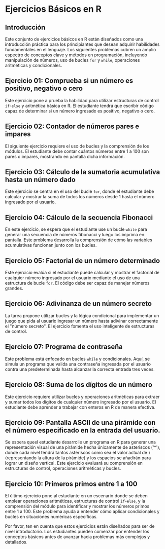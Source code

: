 # Ejercicios Básicos en R

## Introducción
Este conjunto de ejercicios básicos en R están diseñados como una introducción práctica para los principiantes que
desean adquirir habilidades fundamentales en el lenguaje. Los siguientes problemas cubren un amplio espectro de
conceptos clave y métodos en programación, incluyendo manipulación de números, uso de bucles `for` y `while`,
operaciones aritméticas y condicionales.

## Ejercicio 01: Comprueba si un número es positivo, negativo o cero
Este ejercicio pone a prueba la habilidad para utilizar estructuras de control `if`-`else` y aritmética básica en
R. El estudiante tendrá que escribir código capaz de determinar si un número ingresado es positivo, negativo o
cero.

## Ejercicio 02: Contador de números pares e impares
El siguiente ejercicio requiere el uso de bucles y la comprensión de los módulos. El estudiante debe contar
cuántos números entre 1 a 100 son pares o impares, mostrando en pantalla dicha información.

## Ejercicio 03: Cálculo de la sumatoria acumulativa hasta un número dado
Este ejercicio se centra en el uso del bucle `for`, donde el estudiante debe calcular y mostrar la suma de todos
los números desde 1 hasta el número ingresado por el usuario.

## Ejercicio 04: Cálculo de la secuencia Fibonacci
En este ejercicio, se espera que el estudiante use un bucle `while` para generar una secuencia de números
fibonacci y luego los imprima en pantalla. Este problema desarrolla la comprensión de cómo las variables
acumulativas funcionan junto con los bucles.

## Ejercicio 05: Factorial de un número determinado
Este ejercicio evalúa si el estudiante puede calcular y mostrar el factorial de cualquier número ingresado por el
usuario mediante el uso de una estructura de bucle `for`. El código debe ser capaz de manejar números grandes.

## Ejercicio 06: Adivinanza de un número secreto
La tarea propone utilizar bucles y la lógica condicional para implementar un juego que pida al usuario ingresar un
número hasta adivinar correctamente el "número secreto". El ejercicio fomenta el uso inteligente de estructuras de
control.

## Ejercicio 07: Programa de contraseña
Este problema está enfocado en bucles `while` y condicionales. Aquí, se simula un programa que valida una
contraseña ingresada por el usuario contra una predeterminada hasta alcanzar la correcta entrada tres veces.

## Ejercicio 08: Suma de los dígitos de un número
Este ejercicio requiere utilizar bucles y operaciones aritméticas para extraer y sumar todos los dígitos de
cualquier número ingresado por el usuario. El estudiante debe aprender a trabajar con enteros en R de manera
efectiva.

## Ejercicio 09: Pantalla ASCII de una pirámide con el número especificado en la entrada del usuario.
Se espera queel estudiante desarrolle un programa en R para generar una representación visual de una pirámide hecha únicamente
de asteriscos ('*'), donde cada nivel tendrá tantos asteriscos como sea el valor actual de `i` (representando la
altura de la pirámide) y los espacios se añadirán para lograr un diseño vertical. Este ejercicio evaluará su
comprensión en estructuras de control, operaciones aritméticas y bucles.

## Ejercicio 10: Primeros primos entre 1 a 100
El último ejercicio pone al estudiante en un escenario donde se deben emplear operaciones aritméticas, estructuras
de control `if`-`else`, y la comprensión del módulo para identificar y mostrar los números primos entre 1 a 100.
Este problema ayuda a entender cómo aplicar condicionales y bucles en situaciones numéricas específicas.

Por favor, ten en cuenta que estos ejercicios están diseñados para ser de nivel introductorio. Los estudiantes
pueden comenzar por entender los conceptos básicos antes de avanzar hacia problemas más complejos y detallados.